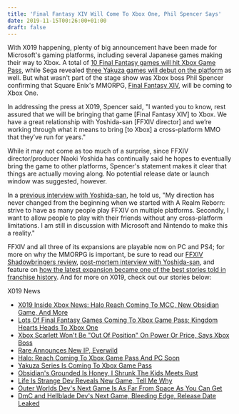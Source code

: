 ```yaml
---
title: 'Final Fantasy XIV Will Come To Xbox One, Phil Spencer Says'
date: 2019-11-15T00:26:00+01:00
draft: false
---
```


With X019 happening, plenty of big announcement have been made for Microsoft's gaming platforms, including several Japanese games making their way to Xbox. A total of [10 Final Fantasy games will hit Xbox Game Pass](https://www.gamespot.com/articles/lots-of-final-fantasy-games-are-coming-to-xbox-gam/1100-6471465/), while Sega revealed [three Yakuza games will debut on the platform](https://www.gamespot.com/articles/yakuza-series-coming-to-xbox-one-for-the-first-tim/1100-6471445/) as well. But what wasn't part of the stage show was Xbox boss Phil Spencer confirming that Square Enix's MMORPG, [Final Fantasy XIV](https://www.gamespot.com/final-fantasy-xiv-online-a-realm-reborn/), will be coming to Xbox One.

In addressing the press at X019, Spencer said, "I wanted you to know, rest assured that we will be bringing that game \[Final Fantasy XIV\] to Xbox. We have a great relationship with Yoshida-san \[FFXIV director\] and we’re working through what it means to bring \[to Xbox\] a cross-platform MMO that they’ve run for years."

While it may not come as too much of a surprise, since FFXIV director/producer Naoki Yoshida has continually said he hopes to eventually bring the game to other platforms, Spencer's statement makes it clear that things are actually moving along. No potential release date or launch window was suggested, however.

In a [previous interview with Yoshida-san](https://www.gamespot.com/articles/the-final-fantasy-xiv-devs-poured-their-hearts-and/1100-6469975/), he told us, "My direction has never changed from the beginning when we started with A Realm Reborn: strive to have as many people play FFXIV on multiple platforms. Secondly, I want to allow people to play with their friends without any cross-platform limitations. I am still in discussion with Microsoft and Nintendo to make this a reality."

FFXIV and all three of its expansions are playable now on PC and PS4; for more on why the MMORPG is important, be sure to read our [FFXIV Shadowbringers review](https://www.gamespot.com/reviews/final-fantasy-xiv-shadowbringers-review-dancer-in-/1900-6417212/), [post-mortem interview with Yoshida-san](https://www.gamespot.com/articles/the-final-fantasy-xiv-devs-poured-their-hearts-and/1100-6469975/), and feature on [how the latest expansion became one of the best stories told in franchise history](https://www.gamespot.com/articles/how-shadowbringers-grew-to-become-the-best-ffxiv-s/1100-6470460/). And for more on X019, check out our stories below:

X019 News

*   [X019 Inside Xbox News: Halo Reach Coming To MCC, New Obsidian Game, And More](https://www.gamespot.com/articles/everything-xbox-announced-at-x019-full-news-recap/1100-6471272/)
*   [Lots Of Final Fantasy Games Coming To Xbox Game Pass; Kingdom Hearts Heads To Xbox One](https://www.gamespot.com/articles/lots-of-final-fantasy-games-coming-to-xbox-game-pa/1100-6471465/)
*   [Xbox Scarlett Won't Be "Out Of Position" On Power Or Price, Says Xbox Boss](https://www.gamespot.com/articles/xbox-scarlett-wont-be-out-of-position-on-power-or-/1100-6471466/)
*   [Rare Announces New IP, Everwild](https://www.gamespot.com/articles/rare-announces-a-brand-new-game-called-everwild/1100-6471452/)
*   [Halo: Reach Coming To Xbox Game Pass And PC Soon](https://www.gamespot.com/articles/halo-reach-release-date-set-for-xbox-one-game-pass/1100-6471461/)
*   [Yakuza Series Is Coming To Xbox Game Pass](https://www.gamespot.com/articles/yakuza-series-coming-to-xbox-one-for-the-first-tim/1100-6471445/)
*   [Obsidian's Grounded Is Honey, I Shrunk The Kids Meets Rust](https://www.gamespot.com/articles/obsidians-grounded-is-honey-i-shrunk-the-kids-meet/1100-6471448/)
*   [Life Is Strange Dev Reveals New Game, Tell Me Why](https://www.gamespot.com/articles/life-is-strange-dev-reveals-new-game-tell-me-why/1100-6471450/)
*   [Outer Worlds Dev's Next Game Is As Far From Space As You Can Get](https://www.gamespot.com/articles/outer-worlds-dev-obsidians-new-game-is-as-far-from/1100-6471449/)
*   [DmC and Hellblade Dev's Next Game, Bleeding Edge, Release Date Leaked](https://www.gamespot.com/articles/dmc-and-hellblade-devs-new-game-bleeding-edge-rele/1100-6471436/)
